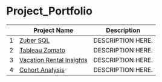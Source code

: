 # Project_Portfolio

|   | Project Name         | Description          |           
|---|----------------------|--------------------------|
| 1 | [Zuber SQL](https://github.com/cullenmccutcheon/Project_Portfolio/tree/main/SQL%20Zuber%20Queries)| DESCRIPTION HERE.  |
| 2 | [Tableau Zomato](https://github.com/cullenmccutcheon/Project_Portfolio/tree/main/Tableau%20Zomato%20Customer%20Segmentation%20and%20Sales%20Analysis)| DESCRIPTION HERE.  |
| 3 | [Vacation Rental Insights](https://github.com/cullenmccutcheon/Project_Portfolio/tree/main/Manhattan%20Airbnb%20Property%20Analysis)    | DESCRIPTION HERE.  |
| 4 | [Cohort Analysis](https://github.com/cullenmccutcheon/Project_Portfolio/tree/main/E-Commerce%20User%20Analytics%20Google%20Sheet)    | DESCRIPTION HERE.  |
